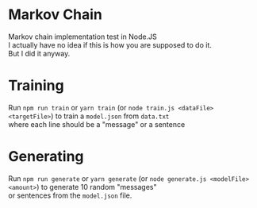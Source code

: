# Markov Chain

Markov chain implementation test in Node.JS <br>
I actually have no idea if this is how you are supposed to do it. <br>
But I did it anyway. <br>

# Training

Run `npm run train` or `yarn train` (or `node train.js <dataFile> <targetFile>`) to train a `model.json` from `data.txt`<br>
where each line should be a "message" or a sentence <br>

# Generating

Run `npm run generate` or `yarn generate` (or `node generate.js <modelFile> <amount>`) to generate 10 random "messages" <br>
or sentences from the `model.json` file.
